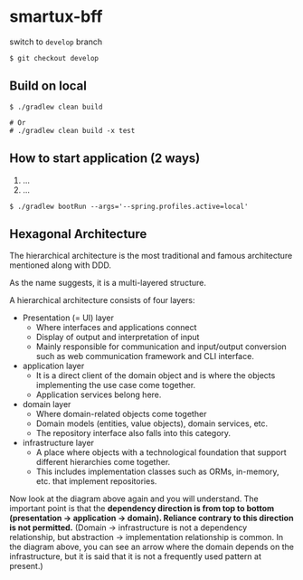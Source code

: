 # smartux-bff

switch to `develop` branch
```
$ git checkout develop
```

## Build on local
```
$ ./gradlew clean build

# Or
# ./gradlew clean build -x test
```

## How to start application (2 ways)
1.  ...
2. ...

```
$ ./gradlew bootRun --args='--spring.profiles.active=local'
``` 


## Hexagonal Architecture
The hierarchical architecture is the most traditional and famous architecture mentioned along with DDD.

As the name suggests, it is a multi-layered structure.

A hierarchical architecture consists of four layers:

- Presentation (= UI) layer
    - Where interfaces and applications connect
    - Display of output and interpretation of input
    - Mainly responsible for communication and input/output conversion such as web communication framework and CLI interface.
- application layer
    - It is a direct client of the domain object and is where the objects implementing the use case come together.
    - Application services belong here.
- domain layer
    - Where domain-related objects come together
    - Domain models (entities, value objects), domain services, etc.
    - The repository interface also falls into this category.
- infrastructure layer
    - A place where objects with a technological foundation that support different hierarchies come together.
    - This includes implementation classes such as ORMs, in-memory, etc. that implement repositories.

Now look at the diagram above again and you will understand.
The important point is that the <b>dependency direction is from top to bottom (presentation -> application -> domain). Reliance contrary to this direction is not permitted.</b> (Domain -> infrastructure is not a dependency relationship, but abstraction -> implementation relationship is common. In the diagram above, you can see an arrow where the domain depends on the infrastructure, but it is said that it is not a frequently used pattern at present.)
